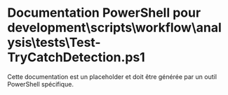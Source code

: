 # Documentation PowerShell pour development\scripts\workflow\analysis\tests\Test-TryCatchDetection.ps1

Cette documentation est un placeholder et doit être générée par un outil PowerShell spécifique.
